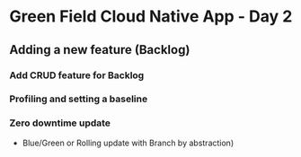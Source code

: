 # Green Field Cloud Native App - Day 2

## Adding a new feature (Backlog)

### Add CRUD feature for Backlog

### Profiling and setting a baseline

### Zero downtime update

- Blue/Green or Rolling update with Branch by abstraction)
